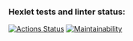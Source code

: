 ### Hexlet tests and linter status:
[![Actions Status](https://github.com/PLG-9/java-project-61/actions/workflows/hexlet-check.yml/badge.svg)](https://github.com/PLG-9/java-project-61/actions)
[![Maintainability](https://api.codeclimate.com/v1/badges/54d71c1931e5cfc31cac/maintainability)](https://codeclimate.com/github/PLG-9/java-project-61/maintainability)
